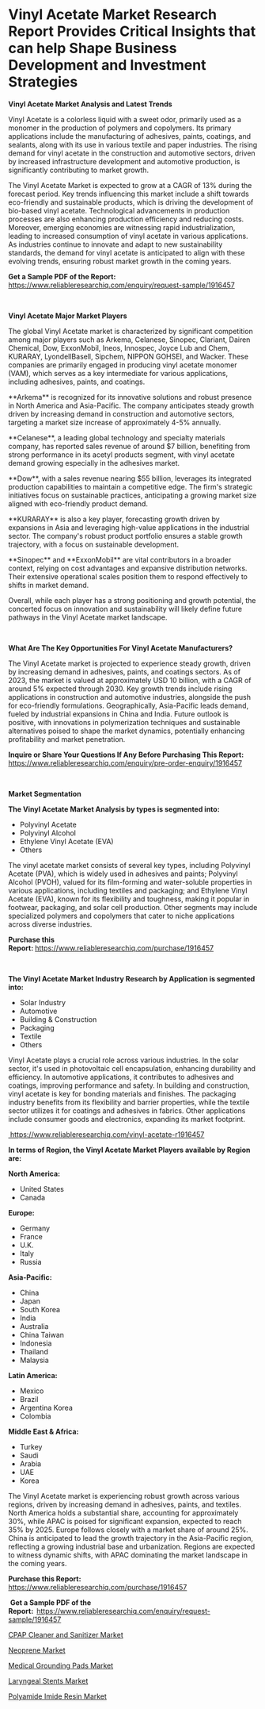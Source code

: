 <p><h1>Vinyl Acetate Market Research Report Provides Critical Insights that can help Shape Business Development and Investment Strategies</h1></p><p><strong>Vinyl Acetate Market Analysis and Latest Trends</strong></p>
<p><p>Vinyl Acetate is a colorless liquid with a sweet odor, primarily used as a monomer in the production of polymers and copolymers. Its primary applications include the manufacturing of adhesives, paints, coatings, and sealants, along with its use in various textile and paper industries. The rising demand for vinyl acetate in the construction and automotive sectors, driven by increased infrastructure development and automotive production, is significantly contributing to market growth. </p><p>The Vinyl Acetate Market is expected to grow at a CAGR of 13% during the forecast period. Key trends influencing this market include a shift towards eco-friendly and sustainable products, which is driving the development of bio-based vinyl acetate. Technological advancements in production processes are also enhancing production efficiency and reducing costs. Moreover, emerging economies are witnessing rapid industrialization, leading to increased consumption of vinyl acetate in various applications. As industries continue to innovate and adapt to new sustainability standards, the demand for vinyl acetate is anticipated to align with these evolving trends, ensuring robust market growth in the coming years.</p></p>
<p><strong>Get a Sample PDF of the Report:&nbsp;</strong> <a href="https://www.reliableresearchiq.com/enquiry/request-sample/1916457?utm_campaign=104&utm_medium=2&utm_source=Github&utm_content=ia&utm_term=08112024&utm_id=vinyl-acetate">https://www.reliableresearchiq.com/enquiry/request-sample/1916457</a></p>
<p>&nbsp;</p>
<p><strong>Vinyl Acetate Major Market Players</strong></p>
<p><p>The global Vinyl Acetate market is characterized by significant competition among major players such as Arkema, Celanese, Sinopec, Clariant, Dairen Chemical, Dow, ExxonMobil, Ineos, Innospec, Joyce Lub and Chem, KURARAY, LyondellBasell, Sipchem, NIPPON GOHSEI, and Wacker. These companies are primarily engaged in producing vinyl acetate monomer (VAM), which serves as a key intermediate for various applications, including adhesives, paints, and coatings.</p><p>**Arkema** is recognized for its innovative solutions and robust presence in North America and Asia-Pacific. The company anticipates steady growth driven by increasing demand in construction and automotive sectors, targeting a market size increase of approximately 4-5% annually.</p><p>**Celanese**, a leading global technology and specialty materials company, has reported sales revenue of around $7 billion, benefiting from strong performance in its acetyl products segment, with vinyl acetate demand growing especially in the adhesives market.</p><p>**Dow**, with a sales revenue nearing $55 billion, leverages its integrated production capabilities to maintain a competitive edge. The firm's strategic initiatives focus on sustainable practices, anticipating a growing market size aligned with eco-friendly product demand.</p><p>**KURARAY** is also a key player, forecasting growth driven by expansions in Asia and leveraging high-value applications in the industrial sector. The company's robust product portfolio ensures a stable growth trajectory, with a focus on sustainable development.</p><p>**Sinopec** and **ExxonMobil** are vital contributors in a broader context, relying on cost advantages and expansive distribution networks. Their extensive operational scales position them to respond effectively to shifts in market demand.</p><p>Overall, while each player has a strong positioning and growth potential, the concerted focus on innovation and sustainability will likely define future pathways in the Vinyl Acetate market landscape.</p></p>
<p>&nbsp;</p>
<p><strong>What Are The Key Opportunities For Vinyl Acetate Manufacturers?</strong></p>
<p><p>The Vinyl Acetate market is projected to experience steady growth, driven by increasing demand in adhesives, paints, and coatings sectors. As of 2023, the market is valued at approximately USD 10 billion, with a CAGR of around 5% expected through 2030. Key growth trends include rising applications in construction and automotive industries, alongside the push for eco-friendly formulations. Geographically, Asia-Pacific leads demand, fueled by industrial expansions in China and India. Future outlook is positive, with innovations in polymerization techniques and sustainable alternatives poised to shape the market dynamics, potentially enhancing profitability and market penetration.</p></p>
<p><strong>Inquire or Share Your Questions If Any Before Purchasing This Report:</strong> <a href="https://www.reliableresearchiq.com/enquiry/pre-order-enquiry/1916457?utm_campaign=104&utm_medium=2&utm_source=Github&utm_content=ia&utm_term=08112024&utm_id=vinyl-acetate">https://www.reliableresearchiq.com/enquiry/pre-order-enquiry/1916457</a></p>
<p>&nbsp;</p>
<p><strong>Market Segmentation</strong></p>
<p><strong>The Vinyl Acetate Market Analysis by types is segmented into:</strong></p>
<p><ul><li>Polyvinyl Acetate</li><li>Polyvinyl Alcohol</li><li>Ethylene Vinyl Acetate (EVA)</li><li>Others</li></ul></p>
<p><p>The vinyl acetate market consists of several key types, including Polyvinyl Acetate (PVA), which is widely used in adhesives and paints; Polyvinyl Alcohol (PVOH), valued for its film-forming and water-soluble properties in various applications, including textiles and packaging; and Ethylene Vinyl Acetate (EVA), known for its flexibility and toughness, making it popular in footwear, packaging, and solar cell production. Other segments may include specialized polymers and copolymers that cater to niche applications across diverse industries.</p></p>
<p><strong>Purchase this Report:&nbsp;</strong><a href="https://www.reliableresearchiq.com/purchase/1916457?utm_campaign=104&utm_medium=2&utm_source=Github&utm_content=ia&utm_term=08112024&utm_id=vinyl-acetate">https://www.reliableresearchiq.com/purchase/1916457</a></p>
<p>&nbsp;</p>
<p><strong>The Vinyl Acetate Market Industry Research by Application is segmented into:</strong></p>
<p><ul><li>Solar Industry</li><li>Automotive</li><li>Building & Construction</li><li>Packaging</li><li>Textile</li><li>Others</li></ul></p>
<p><p>Vinyl Acetate plays a crucial role across various industries. In the solar sector, it's used in photovoltaic cell encapsulation, enhancing durability and efficiency. In automotive applications, it contributes to adhesives and coatings, improving performance and safety. In building and construction, vinyl acetate is key for bonding materials and finishes. The packaging industry benefits from its flexibility and barrier properties, while the textile sector utilizes it for coatings and adhesives in fabrics. Other applications include consumer goods and electronics, expanding its market footprint.</p></p>
<p><a href="https://www.reliableresearchiq.com/vinyl-acetate-r1916457?utm_campaign=104&utm_medium=2&utm_source=Github&utm_content=ia&utm_term=08112024&utm_id=vinyl-acetate">&nbsp;https://www.reliableresearchiq.com/vinyl-acetate-r1916457</a></p>
<p><strong>In terms of Region, the Vinyl Acetate Market Players available by Region are:</strong></p>
<p>
    <p> <strong> North America: </strong>
        <ul>
            <li>United States</li>
            <li>Canada</li>
        </ul>
        </p> 
    <p> <strong> Europe: </strong>
        <ul>
            <li>Germany</li>
            <li>France</li>
            <li>U.K.</li>
            <li>Italy</li>
            <li>Russia</li>
        </ul>
        </p> 
    <p> <strong> Asia-Pacific: </strong>
        <ul>
            <li>China</li>
            <li>Japan</li>
            <li>South Korea</li>
            <li>India</li>
            <li>Australia</li>
            <li>China Taiwan</li>
            <li>Indonesia</li>
            <li>Thailand</li>
            <li>Malaysia</li>
        </ul>
        </p> 
    <p> <strong> Latin America: </strong>
        <ul>
            <li>Mexico</li>
            <li>Brazil</li>
            <li>Argentina Korea</li>
            <li>Colombia</li>
        </ul>
        </p> 
    <p> <strong> Middle East & Africa: </strong>
        <ul>
            <li>Turkey</li>
            <li>Saudi</li>
            <li>Arabia</li>
            <li>UAE</li>
            <li>Korea</li>
        </ul>
    </p>
    </p>
<p><p>The Vinyl Acetate market is experiencing robust growth across various regions, driven by increasing demand in adhesives, paints, and textiles. North America holds a substantial share, accounting for approximately 30%, while APAC is poised for significant expansion, expected to reach 35% by 2025. Europe follows closely with a market share of around 25%. China is anticipated to lead the growth trajectory in the Asia-Pacific region, reflecting a growing industrial base and urbanization. Regions are expected to witness dynamic shifts, with APAC dominating the market landscape in the coming years.</p></p>
<p><strong>Purchase this Report: </strong><a href="https://www.reliableresearchiq.com/purchase/1916457?utm_campaign=104&utm_medium=2&utm_source=Github&utm_content=ia&utm_term=08112024&utm_id=vinyl-acetate">https://www.reliableresearchiq.com/purchase/1916457</a></p>
<p>&nbsp;<strong>Get a Sample PDF of the Report:&nbsp;&nbsp;</strong><a href="https://www.reliableresearchiq.com/enquiry/request-sample/1916457?utm_campaign=104&utm_medium=2&utm_source=Github&utm_content=ia&utm_term=08112024&utm_id=vinyl-acetate">https://www.reliableresearchiq.com/enquiry/request-sample/1916457</a></p>
<p><strong></strong></p>
<p><p><a href="https://issuu.com/reportprime-2/docs/cpap-cleaner-and-sanitizer-market-s_7644431a83994c?utm_campaign=104&utm_medium=2&utm_source=Github&utm_content=ia&utm_term=08112024&utm_id=vinyl-acetate">CPAP Cleaner and Sanitizer Market</a></p><p><a href="https://github.com/rozh43oreder/Market-Research-Report-List-1/blob/main/neoprene-market.md?utm_campaign=104&utm_medium=2&utm_source=Github&utm_content=ia&utm_term=08112024&utm_id=vinyl-acetate">Neoprene Market</a></p><p><a href="https://issuu.com/reportprime-2/docs/medical-grounding-pads-market-size-_b01a2b9fb503a7?utm_campaign=104&utm_medium=2&utm_source=Github&utm_content=ia&utm_term=08112024&utm_id=vinyl-acetate">Medical Grounding Pads Market</a></p><p><a href="https://issuu.com/reportprime-2/docs/laryngeal-stents-market-size-2030.p_3ad64268851bfc?utm_campaign=104&utm_medium=2&utm_source=Github&utm_content=ia&utm_term=08112024&utm_id=vinyl-acetate">Laryngeal Stents Market</a></p><p><a href="https://github.com/liz10hnbracht/Market-Research-Report-List-1/blob/main/polyamide-imide-resin-market.md?utm_campaign=104&utm_medium=2&utm_source=Github&utm_content=ia&utm_term=08112024&utm_id=vinyl-acetate">Polyamide Imide Resin Market</a></p></p>